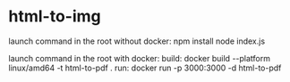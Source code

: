# html-to-img

launch command in the root without docker:
npm install
node index.js

launch command in the root with docker:
build:
docker build --platform linux/amd64 -t html-to-pdf .
run:
docker run -p 3000:3000 -d html-to-pdf
